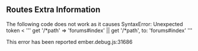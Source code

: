 ## Routes Extra Information

The following code does not work as it causes SyntaxError: Unexpected token <
'''
get '/*path' => 'forums#index' || get '/*path', to: 'forums#index'
'''

This error has been reported ember.debug.js:31686

